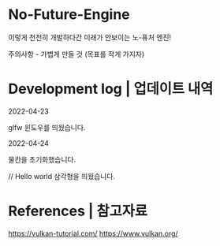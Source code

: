 # No-Future-Engine

이렇게 천천히 개발하다간 미래가 안보이는 노-퓨처 엔진!

주의사항 - 가볍게 만들 것 (목표를 작게 가지자)



# Development log | 업데이트 내역

2022-04-23

glfw 윈도우를 띄웠습니다.

2022-04-24

물칸을 초기화했습니다.

// Hello world 삼각형을 띄웠습니다.




# References | 참고자료
https://vulkan-tutorial.com/
https://www.vulkan.org/


